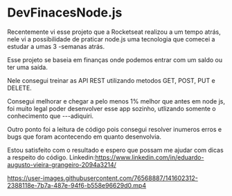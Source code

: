 # DevFinacesNode.js

Recentemente vi esse projeto que a Rocketseat realizou a um tempo atrás, nele vi a possibilidade de praticar node.js uma tecnologia que comecei a estudar a umas 3 -semanas atrás.

Esse projeto se baseia em finanças onde podemos entrar com um saldo ou ter uma saída.

Nele consegui treinar as API REST utilizando metodos GET, POST, PUT e DELETE.

Consegui melhorar e chegar a pelo menos 1% melhor que antes em node js, foi muito legal poder desenvolver esse app sozinho, utlizando somente o conhecimento que ---adiquiri.

Outro ponto foi a leitura de código pois consegui resolver inumeros erros e bugs que foram acontecendo em quanto desenvolvia.

Estou satisfeito com o resultado e espero que possam me ajudar com dicas a respeito do código.
Linkedin:https://www.linkedin.com/in/eduardo-augusto-vieira-grangeiro-2094a3214/


https://user-images.githubusercontent.com/76568887/141602312-2388118e-7b7a-487e-94f6-b558e96629d0.mp4

